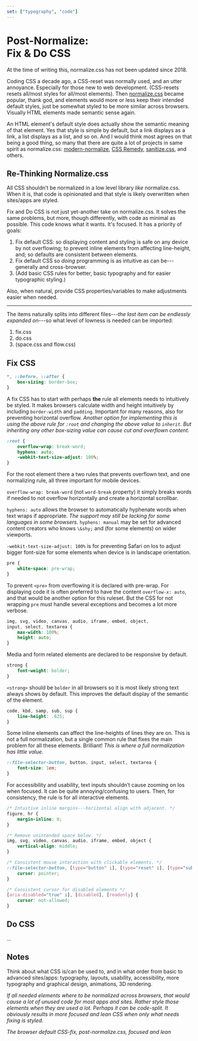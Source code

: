 ```yaml
---
set: ["typography", "code"]
---
```


# Post-Normalize:<br aria-hidden="true">Fix & Do CSS

<aside>

At the time of writing this, normalize.css has not been updated since 2018.

</aside>

Coding CSS a decade ago, a CSS-reset was normally used, and an utter annoyance. Especially for those new to web development. (CSS-resets resets all/most styles for all/most elements). Then [normalize.css][nc] became popular, thank god, and elements would more or less keep their intended default styles, just be somewhat styled to be more similar across browsers. Visually HTML elements made semantic sense again.

An HTML element's default style does actually show the semantic meaning of that element. Yes that style is simple by default, but a link displays as a link, a list displays as a list, and so on. And I would think most agrees on that being a good thing, so many that there are quite a lot of projects in same spirit as normalize.css: [modern-normalize][mn], [CSS Remedy][cr], [sanitize.css][sc], and others.

## Re-Thinking Normalize.css

All CSS shouldn’t be normalized in a low level library *like* normalize.css. When it is, that code is opinionated and that style is likely overwritten when sites/apps are styled.

Fix and Do CSS is not just yet-another take on normalize.css. It solves the same problems, but more, though differently, with code as minimal as possible. This code knows what it wants. It's focused. It has a priority of goals:

1. Fix default CSS: so displaying content and styling is safe on any device by not overflowing; to prevent inline elements from affecting line-height, and; so defaults are consistent between elements.
2. Fix default CSS so *doing* programming is as intuitive as can be---generally and cross-browser.
3. (Add basic CSS rules for better, basic typography and for easier typographic styling.)

Also, when natural, provide CSS properties/variables to make adjustments easier when needed.

---

The items naturally splits into different files---*the last item can be endlessly expanded on*---so what level of lowness is needed can be imported:

1. fix.css
2. do.css
3. (space.css and flow.css)

## Fix CSS

```css
*, ::before, ::after {
	box-sizing: border-box;
}
```

A fix CSS has to start with perhaps **the** rule all elements needs to intuitively be styled. It makes browsers calculate width and height intuitively by including `border-width` and `padding`. Important for many reasons, also for preventing horizontal overflow. *Another option for implementing this is using the above rule for `:root` and changing the above value to `inherit`. But inheriting any other box-sizing value can cause cut and overflown content.*

```css
:root {
	overflow-wrap: break-word;
	hyphens: auto;
	-webkit-text-size-adjust: 100%;
}
```

For the root element there a two rules that prevents overflown text, and one normalizing rule, all three important for mobile devices.

`overflow-wrap: break-word` (not  `word-break` property) it simply breaks words if needed to not overflow horizontally and create a horizontal scrollbar.

`hyphens: auto` allows the browser to automatically hyphenate words when text wraps if appropriate. *The support may still be lacking for some languages in some browsers.* `hyphens: manual` may be set for advanced content creators who knows `\&shy;` and (for some elements) on wider viewports.

`-webkit-text-size-adjust: 100%` is for preventing Safari on Ios to adjust bigger font-size for some elements when device is in landscape orientation.

```css
pre {
	white-space: pre-wrap;
}
```

To prevent `<pre>` from overflowing it is declared with pre-wrap. For displaying code it is often preferred to have the content `overflow-x: auto`, and that would be another option for this ruleset. But the CSS for not wrapping `pre` must handle several exceptions and becomes a lot more verbose.

```css
img, svg, video, canvas, audio, iframe, embed, object,
input, select, textarea {
	max-width: 100%;
	height: auto;
}
```

Media and form related elements are declared to be responsive by default.

```css
strong {
	font-weight: bolder;
}
```

`<strong>`  should be `bolder` in all browsers so it is most likely strong text always shows by default. This improves the default display of the semantic of the element.

```css
code, kbd, samp, sub, sup {
	line-height: .625;
}
```

Some inline elements can affect the line-heights of lines they are on. This is not a full normalization, but a single common rule that fixes the main problem for all these elements. Brilliant! *This is where a full normalization has little value.*

```css
::file-selector-button, button, input, select, textarea {
	font-size: 1em;
}
```

For accessibility and usability, text inputs shouldn’t cause zooming on Ios when focused. It can be quite annoying/confusing to users. Then, for consistency, the rule is for all interactive elements.

```css
/* Intuitive inline margins---horizontal align with adjacent. */
figure, hr {
	margin-inline: 0;
}
```

```css
/* Remove unintended space below. */
img, svg, video, canvas, audio, iframe, embed, object {
	vertical-align: middle;
}
```

```css
/* Consistent mouse interaction with clickable elements. */
::file-selector-button, [type="button" i], [type="reset" i], [type="submit" i], button, select, summary {
	cursor: pointer;
}

/* Consistent cursor for disabled elements */
[aria-disabled="true" i], [disabled], [readonly] {
	cursor: not-allowed;
}
```

## Do CSS
…

## Notes

Think about what CSS is/can be used to, and in what order from basic to advanced sites/apps: typography, layouts, usability, accessibility, more typography and graphical design, animations, 3D rendering.

*If all needed elements where to be normalized across browsers, that would cause a lot of unused code for most apps and sites. Rather style those elements when they are used a lot. Perhaps it can be code-split. It obviously results in more focused and lean CSS when only what needs fixing is styled.*

*The browser default CSS-fix, post-normalize.css, focused and lean*


[amcr]: https://piccalil.li/blog/a-modern-css-reset/
[cc]: https://cube.fyi/
[cr]: https://github.com/jensimmons/cssremedy
[mn]: https://github.com/sindresorhus/modern-normalize
[ms]: https://some.makeup/style
[nc]: https://github.com/necolas/normalize.css/
[op]: https://open-props.style/
[sc]: https://github.com/csstools/sanitize.css
